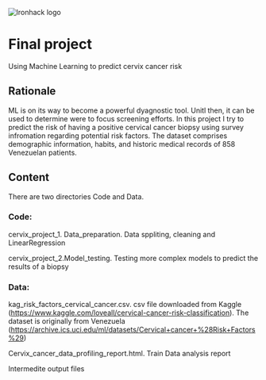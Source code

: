![Ironhack logo](https://i.imgur.com/1QgrNNw.png)

# Final project
Using Machine Learning to predict cervix cancer risk

## Rationale

ML is on its way to become a powerful dyagnostic tool. Unitl then, it can be used to determine were to focus screening efforts.
In this project I try to predict the risk of having a positive cervical cancer biopsy using survey infromation regarding potential risk factors. The dataset comprises demographic information, habits, and historic medical records of 858 Venezuelan patients. 


## Content
There are two directories Code and Data.

### Code: 

  cervix_project_1. Data_preparation. Data sppliting, cleaning and LinearRegression
  
  cervix_project_2.Model_testing. Testing more complex models to predict the results of a biopsy
  
  
  
### Data:

kag_risk_factors_cervical_cancer.csv.
csv file downloaded from Kaggle (https://www.kaggle.com/loveall/cervical-cancer-risk-classification). The dataset is originally from Venezuela (https://archive.ics.uci.edu/ml/datasets/Cervical+cancer+%28Risk+Factors%29)


Cervix_cancer_data_profiling_report.html. Train Data analysis report

Intermedite output files


